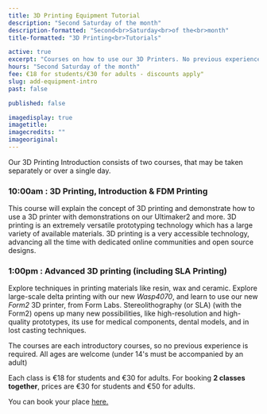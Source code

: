 ```yaml
---
title: 3D Printing Equipment Tutorial
description: "Second Saturday of the month"
description-formatted: "Second<br>Saturday<br>of the<br>month"
title-formatted: "3D Printing<br>Tutorials"

active: true
excerpt: "Courses on how to use our 3D Printers. No previous experience required"
hours: "Second Saturday of the month"
fee: €18 for students/€30 for adults - discounts apply"
slug: add-equipment-intro
past: false

published: false

imagedisplay: true
imagetitle:
imagecredits: ""
imageoriginal:
---
```


Our 3D Printing Introduction consists of two courses, that may be taken separately or over a single day.

### 10:00am : 3D Printing, Introduction & FDM Printing
This course will explain the concept of 3D printing and demonstrate how to use a 3D printer with demonstrations on our Ultimaker2 and more. 3D printing is an extremely versatile prototyping technology which has a large variety of available materials. 3D printing is a very accessible technology, advancing all the time with dedicated online communities and open source designs.

### 1:00pm : Advanced 3D printing (including SLA Printing)
Explore techniques in printing materials like resin, wax and ceramic. Explore large-scale delta printing with our new *Wasp4070*, and learn to use our new *Form2* 3D printer, from Form Labs. Stereolithography (or SLA) (with the Form2) opens up many new possibilities, like high-resolution and high-quality prototypes, its use for medical components, dental models, and in lost casting techniques.

The courses are each introductory courses, so no previous experience is required. All ages are welcome (under 14's must be accompanied by an adult)

Each class is €18 for students and €30 for adults.
For booking **2 classes together**, prices are €30 for students and €50 for adults.

You can book your place [here.](https://fablablimerick.ticketleap.com/saturday-intro-additive-manufacturing/)
